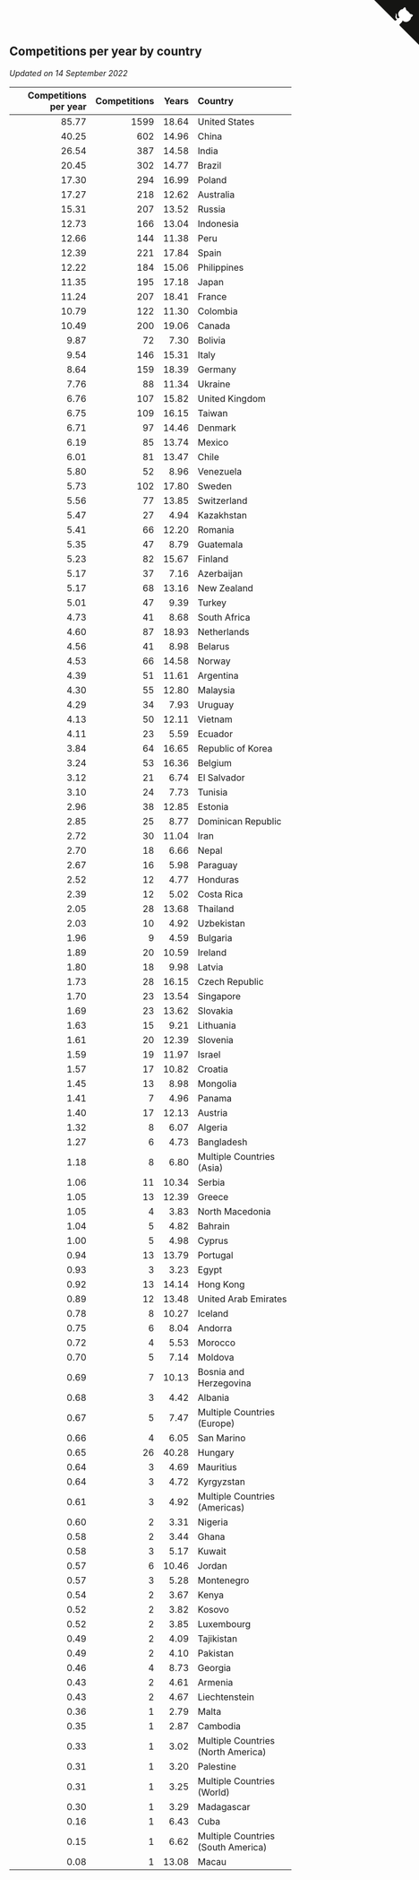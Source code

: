 ## Competitions per year by country

*Updated on 14 September 2022*

| Competitions per year | Competitions | Years | Country |
| ---: | ---: | ---: | :--- |
| 85.77 | 1599 | 18.64 | United States |
| 40.25 | 602 | 14.96 | China |
| 26.54 | 387 | 14.58 | India |
| 20.45 | 302 | 14.77 | Brazil |
| 17.30 | 294 | 16.99 | Poland |
| 17.27 | 218 | 12.62 | Australia |
| 15.31 | 207 | 13.52 | Russia |
| 12.73 | 166 | 13.04 | Indonesia |
| 12.66 | 144 | 11.38 | Peru |
| 12.39 | 221 | 17.84 | Spain |
| 12.22 | 184 | 15.06 | Philippines |
| 11.35 | 195 | 17.18 | Japan |
| 11.24 | 207 | 18.41 | France |
| 10.79 | 122 | 11.30 | Colombia |
| 10.49 | 200 | 19.06 | Canada |
| 9.87 | 72 | 7.30 | Bolivia |
| 9.54 | 146 | 15.31 | Italy |
| 8.64 | 159 | 18.39 | Germany |
| 7.76 | 88 | 11.34 | Ukraine |
| 6.76 | 107 | 15.82 | United Kingdom |
| 6.75 | 109 | 16.15 | Taiwan |
| 6.71 | 97 | 14.46 | Denmark |
| 6.19 | 85 | 13.74 | Mexico |
| 6.01 | 81 | 13.47 | Chile |
| 5.80 | 52 | 8.96 | Venezuela |
| 5.73 | 102 | 17.80 | Sweden |
| 5.56 | 77 | 13.85 | Switzerland |
| 5.47 | 27 | 4.94 | Kazakhstan |
| 5.41 | 66 | 12.20 | Romania |
| 5.35 | 47 | 8.79 | Guatemala |
| 5.23 | 82 | 15.67 | Finland |
| 5.17 | 37 | 7.16 | Azerbaijan |
| 5.17 | 68 | 13.16 | New Zealand |
| 5.01 | 47 | 9.39 | Turkey |
| 4.73 | 41 | 8.68 | South Africa |
| 4.60 | 87 | 18.93 | Netherlands |
| 4.56 | 41 | 8.98 | Belarus |
| 4.53 | 66 | 14.58 | Norway |
| 4.39 | 51 | 11.61 | Argentina |
| 4.30 | 55 | 12.80 | Malaysia |
| 4.29 | 34 | 7.93 | Uruguay |
| 4.13 | 50 | 12.11 | Vietnam |
| 4.11 | 23 | 5.59 | Ecuador |
| 3.84 | 64 | 16.65 | Republic of Korea |
| 3.24 | 53 | 16.36 | Belgium |
| 3.12 | 21 | 6.74 | El Salvador |
| 3.10 | 24 | 7.73 | Tunisia |
| 2.96 | 38 | 12.85 | Estonia |
| 2.85 | 25 | 8.77 | Dominican Republic |
| 2.72 | 30 | 11.04 | Iran |
| 2.70 | 18 | 6.66 | Nepal |
| 2.67 | 16 | 5.98 | Paraguay |
| 2.52 | 12 | 4.77 | Honduras |
| 2.39 | 12 | 5.02 | Costa Rica |
| 2.05 | 28 | 13.68 | Thailand |
| 2.03 | 10 | 4.92 | Uzbekistan |
| 1.96 | 9 | 4.59 | Bulgaria |
| 1.89 | 20 | 10.59 | Ireland |
| 1.80 | 18 | 9.98 | Latvia |
| 1.73 | 28 | 16.15 | Czech Republic |
| 1.70 | 23 | 13.54 | Singapore |
| 1.69 | 23 | 13.62 | Slovakia |
| 1.63 | 15 | 9.21 | Lithuania |
| 1.61 | 20 | 12.39 | Slovenia |
| 1.59 | 19 | 11.97 | Israel |
| 1.57 | 17 | 10.82 | Croatia |
| 1.45 | 13 | 8.98 | Mongolia |
| 1.41 | 7 | 4.96 | Panama |
| 1.40 | 17 | 12.13 | Austria |
| 1.32 | 8 | 6.07 | Algeria |
| 1.27 | 6 | 4.73 | Bangladesh |
| 1.18 | 8 | 6.80 | Multiple Countries (Asia) |
| 1.06 | 11 | 10.34 | Serbia |
| 1.05 | 13 | 12.39 | Greece |
| 1.05 | 4 | 3.83 | North Macedonia |
| 1.04 | 5 | 4.82 | Bahrain |
| 1.00 | 5 | 4.98 | Cyprus |
| 0.94 | 13 | 13.79 | Portugal |
| 0.93 | 3 | 3.23 | Egypt |
| 0.92 | 13 | 14.14 | Hong Kong |
| 0.89 | 12 | 13.48 | United Arab Emirates |
| 0.78 | 8 | 10.27 | Iceland |
| 0.75 | 6 | 8.04 | Andorra |
| 0.72 | 4 | 5.53 | Morocco |
| 0.70 | 5 | 7.14 | Moldova |
| 0.69 | 7 | 10.13 | Bosnia and Herzegovina |
| 0.68 | 3 | 4.42 | Albania |
| 0.67 | 5 | 7.47 | Multiple Countries (Europe) |
| 0.66 | 4 | 6.05 | San Marino |
| 0.65 | 26 | 40.28 | Hungary |
| 0.64 | 3 | 4.69 | Mauritius |
| 0.64 | 3 | 4.72 | Kyrgyzstan |
| 0.61 | 3 | 4.92 | Multiple Countries (Americas) |
| 0.60 | 2 | 3.31 | Nigeria |
| 0.58 | 2 | 3.44 | Ghana |
| 0.58 | 3 | 5.17 | Kuwait |
| 0.57 | 6 | 10.46 | Jordan |
| 0.57 | 3 | 5.28 | Montenegro |
| 0.54 | 2 | 3.67 | Kenya |
| 0.52 | 2 | 3.82 | Kosovo |
| 0.52 | 2 | 3.85 | Luxembourg |
| 0.49 | 2 | 4.09 | Tajikistan |
| 0.49 | 2 | 4.10 | Pakistan |
| 0.46 | 4 | 8.73 | Georgia |
| 0.43 | 2 | 4.61 | Armenia |
| 0.43 | 2 | 4.67 | Liechtenstein |
| 0.36 | 1 | 2.79 | Malta |
| 0.35 | 1 | 2.87 | Cambodia |
| 0.33 | 1 | 3.02 | Multiple Countries (North America) |
| 0.31 | 1 | 3.20 | Palestine |
| 0.31 | 1 | 3.25 | Multiple Countries (World) |
| 0.30 | 1 | 3.29 | Madagascar |
| 0.16 | 1 | 6.43 | Cuba |
| 0.15 | 1 | 6.62 | Multiple Countries (South America) |
| 0.08 | 1 | 13.08 | Macau |


<a href="https://github.com/JustinTimeCuber/wca_statistics" class="github-corner" aria-label="View source on Github"><svg width="80" height="80" viewBox="0 0 250 250" style="fill:#151513; color:#fff; position: absolute; top: 0; border: 0; right: 0;" aria-hidden="true"><path d="M0,0 L115,115 L130,115 L142,142 L250,250 L250,0 Z"></path><path d="M128.3,109.0 C113.8,99.7 119.0,89.6 119.0,89.6 C122.0,82.7 120.5,78.6 120.5,78.6 C119.2,72.0 123.4,76.3 123.4,76.3 C127.3,80.9 125.5,87.3 125.5,87.3 C122.9,97.6 130.6,101.9 134.4,103.2" fill="currentColor" style="transform-origin: 130px 106px;" class="octo-arm"></path><path d="M115.0,115.0 C114.9,115.1 118.7,116.5 119.8,115.4 L133.7,101.6 C136.9,99.2 139.9,98.4 142.2,98.6 C133.8,88.0 127.5,74.4 143.8,58.0 C148.5,53.4 154.0,51.2 159.7,51.0 C160.3,49.4 163.2,43.6 171.4,40.1 C171.4,40.1 176.1,42.5 178.8,56.2 C183.1,58.6 187.2,61.8 190.9,65.4 C194.5,69.0 197.7,73.2 200.1,77.6 C213.8,80.2 216.3,84.9 216.3,84.9 C212.7,93.1 206.9,96.0 205.4,96.6 C205.1,102.4 203.0,107.8 198.3,112.5 C181.9,128.9 168.3,122.5 157.7,114.1 C157.9,116.9 156.7,120.9 152.7,124.9 L141.0,136.5 C139.8,137.7 141.6,141.9 141.8,141.8 Z" fill="currentColor" class="octo-body"></path></svg></a><style>.github-corner:hover .octo-arm{animation:octocat-wave 560ms ease-in-out}@keyframes octocat-wave{0%,100%{transform:rotate(0)}20%,60%{transform:rotate(-25deg)}40%,80%{transform:rotate(10deg)}}@media (max-width:500px){.github-corner:hover .octo-arm{animation:none}.github-corner .octo-arm{animation:octocat-wave 560ms ease-in-out}}</style>
